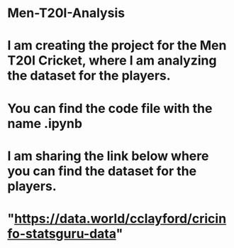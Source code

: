# Men-T20I-Analysis

# I am creating the project for the Men T20I Cricket, where I am analyzing the dataset for the players.

# You can find the code file with the name .ipynb

# I am sharing the link below where you can find the dataset for the players. 

# "https://data.world/cclayford/cricinfo-statsguru-data"
